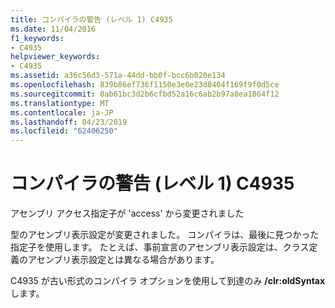 ```yaml
---
title: コンパイラの警告 (レベル 1) C4935
ms.date: 11/04/2016
f1_keywords:
- C4935
helpviewer_keywords:
- C4935
ms.assetid: a36c56d3-571a-44dd-bb0f-bcc6b020e134
ms.openlocfilehash: 839b86ef736f1150e3e0e23d8404f169f9f0d5ce
ms.sourcegitcommit: 0ab61bc3d2b6cfbd52a16c6ab2b97a8ea1864f12
ms.translationtype: MT
ms.contentlocale: ja-JP
ms.lasthandoff: 04/23/2019
ms.locfileid: "62406250"
---
```

# <a name="compiler-warning-level-1-c4935"></a>コンパイラの警告 (レベル 1) C4935

アセンブリ アクセス指定子が 'access' から変更されました

型のアセンブリ表示設定が変更されました。 コンパイラは、最後に見つかった指定子を使用します。 たとえば、事前宣言のアセンブリ表示設定は、クラス定義のアセンブリ表示設定とは異なる場合があります。

C4935 が古い形式のコンパイラ オプションを使用して到達のみ **/clr:oldSyntax**します。
